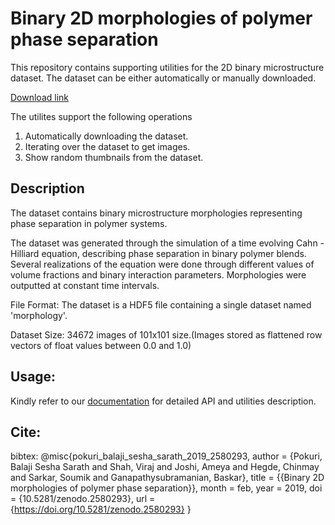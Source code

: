 
# Binary 2D morphologies of polymer phase separation

This repository contains supporting utilities for the 2D binary microstructure dataset. 
The dataset can be either automatically or manually downloaded.

[Download link](https://zenodo.org/record/2580293#.XHiGLi1KjmE)

The utilites support the following operations

1. Automatically downloading the dataset.
2. Iterating over the dataset to get images.
3. Show random thumbnails from the dataset.  

## Description

The dataset contains binary microstructure morphologies representing phase separation in polymer systems.

The dataset was generated through the simulation of a time evolving Cahn -Hilliard equation, describing phase separation in binary polymer blends. Several realizations of the equation were done through
different values of volume fractions and binary interaction parameters. Morphologies were outputted at constant time intervals.

File Format: The dataset is a HDF5 file containing a single dataset named 'morphology'. 

Dataset Size:  34672 images of 101x101 size.(Images stored as flattened row vectors of float values between 0.0 and 1.0)

## Usage:

Kindly refer to our [documentation](http://dice.ece.iastate.edu/img/ch_toolbox.pdf) for detailed API and utilities description. 

## Cite:

bibtex:
@misc{pokuri_balaji_sesha_sarath_2019_2580293,
  author       = {Pokuri, Balaji Sesha Sarath and
                  Shah, Viraj and
                  Joshi, Ameya and
                  Hegde, Chinmay and
                  Sarkar, Soumik and
                  Ganapathysubramanian, Baskar},
  title        = {{Binary 2D morphologies of polymer phase separation}},
  month        = feb,
  year         = 2019,
  doi          = {10.5281/zenodo.2580293},
  url          = {https://doi.org/10.5281/zenodo.2580293}
}
